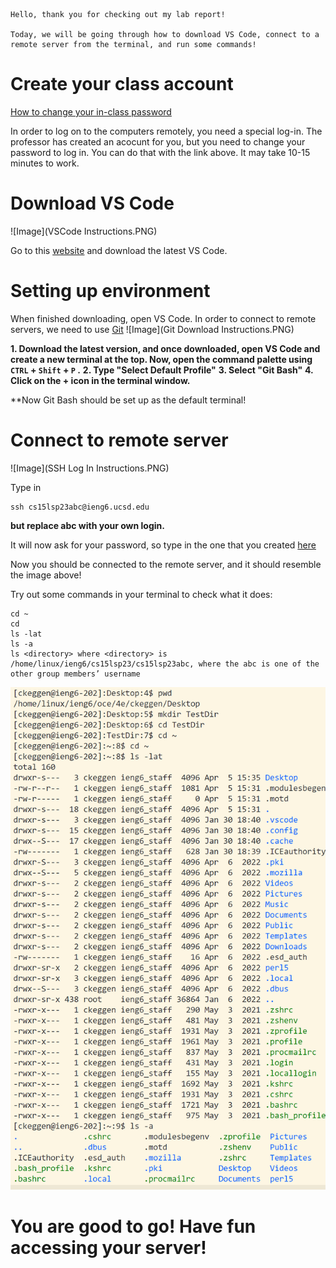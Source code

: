 ``` 
Hello, thank you for checking out my lab report!

Today, we will be going through how to download VS Code, connect to a remote server from the terminal, and run some commands!

```
# Create your class account
[How to change your in-class password](https://docs.google.com/document/d/1hs7CyQeh-MdUfM9uv99i8tqfneos6Y8bDU0uhn1wqho/edit)

In order to log on to the computers remotely, you need a special log-in. The professor has created an acocunt for you, but you need to change your password to log in. You can do that with the link above. It may take 10-15 minutes to work.

# Download VS Code

![Image](VSCode Instructions.PNG)

Go to this [website](https://code.visualstudio.com/) and download the latest VS Code. 

# Setting up environment

When finished downloading, open VS Code. In order to connect to remote servers, we need to use [Git](https://git-scm.com/downloads) 
![Image](Git Download Instructions.PNG)

**1. Download the latest version, and once downloaded, open VS Code and create a new terminal at the top. Now, open the command palette using `CTRL` + `Shift` + `P` .**
**2. Type "Select Default Profile"**
**3. Select "Git Bash"**
**4. Click on the + icon in the terminal window.**

**Now Git Bash should be set up as the default terminal!

# Connect to remote server 
![Image](SSH Log In Instructions.PNG)

Type in 
```
ssh cs15lsp23abc@ieng6.ucsd.edu
```
**but replace abc with your own login.**

It will now ask for your password, so type in the one that you created [here](https://docs.google.com/document/d/1hs7CyQeh-MdUfM9uv99i8tqfneos6Y8bDU0uhn1wqho/edit)

Now you should be connected to the remote server, and it should resemble the image above! 

Try out some commands in your terminal to check what it does:
```
cd ~
cd
ls -lat
ls -a
ls <directory> where <directory> is /home/linux/ieng6/cs15lsp23/cs15lsp23abc, where the abc is one of the other group members’ username
```

![Image](TestCommands.PNG)




# You are good to go! Have fun accessing your server!
